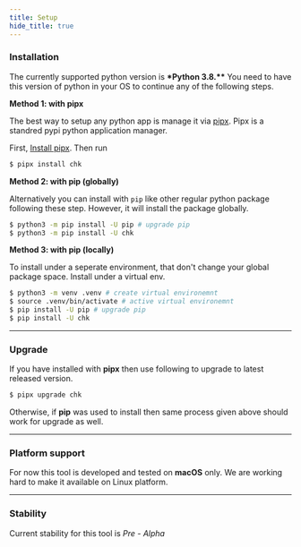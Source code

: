 ```yaml
---
title: Setup
hide_title: true
---
```


### Installation

The currently supported python version is **\*Python 3.8.\*\*** You need to have this version of python in your OS to continue any of the following steps.

**Method 1: with pipx**

The best way to setup any python app is manage it via [pipx](https://pypa.github.io/pipx/). Pipx is a standred pypi python application manager.

First, [Install pipx](https://pypa.github.io/pipx/installation/). Then run

```bash
$ pipx install chk
```

**Method 2: with pip (globally)**

Alternatively you can install with `pip` like other regular python package following these step. However, it will install the package globally.

```bash
$ python3 -m pip install -U pip # upgrade pip
$ python3 -m pip install -U chk
```

**Method 3: with pip (locally)**

To install under a seperate environment, that don't change your global package space. Install under a virtual env.

```bash
$ python3 -m venv .venv # create virtual environemnt
$ source .venv/bin/activate # active virtual environemnt
$ pip install -U pip # upgrade pip
$ pip install -U chk
```

---

### Upgrade

If you have installed with **pipx** then use following to upgrade to latest released version.

```bash
$ pipx upgrade chk
```

Otherwise, if **pip** was used to install then same process given above should work for upgrade as well.

---

### Platform support

For now this tool is developed and tested on **macOS** only. We are working hard to make it available on Linux platform.

---

### Stability

Current stability for this tool is _Pre - Alpha_
